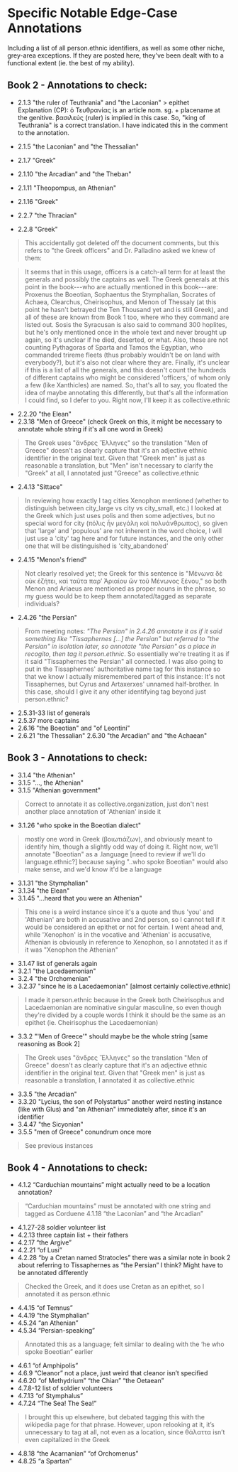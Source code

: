 # Specific Notable Edge-Case Annotations 
Including a list of all person.ethnic identifiers, as well as some other niche, grey-area exceptions. If they are posted here, they've been dealt with to a functional extent (ie. the best of my ability).


## Book 2 - Annotations to check: 
 * 2.1.3 "the ruler of Teuthrania" and "the
Laconian" > epithet    
      Explanation (CP):   ὁ Τευθρανίας is an article nom. sg. + placename at the genitive. βασιλεύς (ruler) is implied in this case. So, "king of Teuthrania" is a correct translation. I have indicated this in the comment to the annotation.

* 2.1.5 "the Laconian" and "the Thessalian"
* 2.1.7 "Greek"
* 2.1.10 "the Arcadian" and "the Theban"
* 2.1.11 "Theopompus, an Athenian"
* 2.1.16 "Greek"
* 2.2.7 "the Thracian"
* 2.2.8 "Greek"
> This accidentally got deleted off the document comments, but this refers to "the Greek officers" and Dr. Palladino asked we knew of them:

> It seems that in this usage, officers is a catch-all term for at least the generals and possibly the captains as well. The Greek generals at this point in the book---who are actually mentioned in this book---are: Proxenus the Boeotian, Sophaentus the Stymphalian, Socrates of Achaea, Clearchus, Cheirisophus, and Menon of Thessaly (at this point he hasn't betrayed the Ten Thousand yet and is still Greek), and all of these are known from Book 1 too, where who they command are listed out. Sosis the Syracusan is also said to command 300 hoplites, but he's only mentioned once in the whole text and never brought up again, so it's unclear if he died, deserted, or what. Also, these are not counting Pythagoras of Sparta and Tamos the Egyptian, who commanded trireme fleets (thus probably wouldn't be on land with everybody?), but it's also not clear where they are. Finally, it's unclear if this is a list of all the generals, and this doesn't count the hundreds of different captains who might be considered 'officers,' of whom only a few (like Xanthicles) are named. So, that's all to say, you floated the idea of maybe annotating this differently, but that's all the information I could find, so I defer to you. Right now, I'll keep it as collective.ethnic
* 2.2.20 "the Elean"
* 2.3.18 "Men of Greece" (check Greek on this, it might be necessary to annotate whole string if it's all one word in Greek)
> The Greek uses "ἄνδρες Ἕλληνες" so the translation "Men of Greece" doesn't as clearly capture that it's an adjective ethnic identifier in the original text. Given that "Greek men" is just as reasonable a translation, but "Men" isn't necessary to clarify the "Greek" at all, I annotated just "Greece" as collective.ethnic
* 2.4.13 "Sittace"
> In reviewing how exactly I tag cities Xenophon mentioned (whether to distinguish between city_large vs city vs city_small, etc.) I looked at the Greek which just uses polis and then some adjectives, but no special word for city (πόλις ἦν μεγάλη καὶ πολυάνθρωπος), so given that 'large' and 'populous' are not inherent in the word choice, I will just use a 'city' tag here and for future instances, and the only other one that will be distinguished is 'city_abandoned'
* 2.4.15 "Menon's friend"
> Not clearly resolved yet; the Greek for this sentence is "Μένωνα δὲ οὐκ ἐζήτει, καὶ ταῦτα παρʼ Ἀριαίου ὢν τοῦ Μένωνος ξένου," so both Menon and Ariaeus are mentioned as proper nouns in the phrase, so my guess would be to keep them annotated/tagged as separate individuals?
* 2.4.26 "the Persian"
> From meeting notes: _"The Persian" in 2.4.26 annotate it as if it said something like "Tissaphernes \[\...\] the Persian" but referred to "the Persian" in isolation later, so annotate "the Persian" as a place in recogito, then tag it person.ethnic_. So essentially we're treating it as if it said "Tissaphernes the Persian" all connected. I was also going to put in the Tissaphernes' authoritative name tag for this instance so that we know
> I actually misremembered part of this instance: It's not Tissaphernes, but Cyrus and Artaxerxes' unnamed half-brother. In this case, should I give it any other identifying tag beyond just person.ethnic?
* 2.5.31-33 list of generals
*  2.5.37 more captains
* 2.6.16 "the Boeotian" and "of Leontini"
* 2.6.21 "the Thessalian" 2.6.30 "the Arcadian" and "the Achaean"

## Book 3 - Annotations to check: 
* 3.1.4 "the Athenian"
* 3.1.5 "..., the Athenian"
* 3.1.5 "Athenian government"
> Correct to annotate it as collective.organization, just don't nest another place annotation of 'Athenian' inside it 
* 3.1.26 "who spoke in the Boeotian dialect"
> mostly one word in Greek (βοιωτιάζων), and obviously meant to identify him, though a slightly odd way of doing it. Right now, we'll annotate "Boeotian" as a .language \[need to review if we'll do language.ethnic?\] because saying "..who spoke Boeotian" would also make sense, and we'd know it'd be a language
* 3.1.31 "the Stymphalian"
* 3.1.34 "the Elean"
* 3.1.45 "\...heard that you were an Athenian"
> This one is a weird instance since it's a quote and thus 'you' and 'Athenian' are both in accusative and 2nd person, so I cannot tell if it would be considered an epithet or not for certain. I went ahead and, while 'Xenophon' is in the vocative and 'Athenian' is accusative, Athenian is obviously in reference to Xenophon, so I annotated it as if it was "Xenophon the Athenian"
* 3.1.47 list of generals again
* 3.2.1 "the Lacedaemonian"
* 3.2.4 "the Orchomenian"
* 3.2.37 "since he is a Lacedaemonian" \[almost certainly collective.ethnic\]
> I made it person.ethnic because in the Greek both Cheirisophus and Lacedaemonian are nominative singular masculine, so even though they're divided by a couple words I think it should be the same as an epithet (ie. Cheirisophus the Lacedaemonian)
* 3.3.2 "'Men of Greece'" should maybe be the whole string \[same reasoning as Book 2\]
> The Greek uses "ἄνδρες Ἕλληνες" so the translation "Men of Greece" doesn't as clearly capture that it's an adjective ethnic identifier in the original text. Given that "Greek men" is just as reasonable a translation, I annotated it as collective.ethnic
* 3.3.5 "the Arcadian"
* 3.3.20 "Lycius, the son of Polystartus" another weird nesting instance (like with Glus) and "an Athenian" immediately after, since it's an identifier
* 3.4.47 "the Sicyonian"
* 3.5.5 "men of Greece" conundrum once more
> See previous instances

## Book 4 - Annotations to check:
* 4.1.2 “Carduchian mountains” might actually need to be a location annotation?
> “Carduchian mountains” must be annotated with one string and tagged as Corduene
 4.1.18 “the Laconian” and “the Arcadian”
* 4.1.27-28 soldier volunteer list
* 4.2.13 three captain list + their fathers
* 4.2.17 “the Argive”
* 4.2.21 “of Lusi”
* 4.2.28 “by a Cretan named Stratocles” there was a similar note in book 2 about referring to Tissaphernes as “the Persian” I think? Might have to be annotated differently
> Checked the Greek, and it does use Cretan as an epithet, so I annotated it as person.ethnic
* 4.4.15 “of Temnus”
* 4.4.19 “the Stymphalian” 
* 4.5.24 “an Athenian”
* 4.5.34 “Persian-speaking”
> Annotated this as a language; felt similar to dealing with the ‘he who spoke Boeotian” earlier
* 4.6.1 “of Amphipolis”
* 4.6.9 “Cleanor” not a place, just weird that cleanor isn’t specified
* 4.6.20 “of Methydrium” “the Chian” “the Oetaean”
* 4.7.8-12 list of soldier volunteers
* 4.7.13 “of Stymphalus”
* 4.7.24 “The Sea! The Sea!”
> I brought this up elsewhere, but debated tagging this with the wikipedia page for that phrase. However, upon relooking at it, it’s unnecessary to tag at all, not even as a location, since θάλαττα isn’t even capitalized in the Greek
* 4.8.18 “the Acarnanian” “of Orchomenus”
* 4.8.25 “a Spartan”
